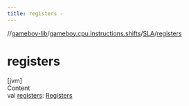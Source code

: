```yaml
---
title: registers -
---
```

//[gameboy-lib](../../index.md)/[gameboy.cpu.instructions.shifts](../index.md)/[SLA](index.md)/[registers](registers.md)



# registers  
[jvm]  
Content  
val [registers](registers.md): [Registers](../../gameboy.cpu/-registers/index.md)  



